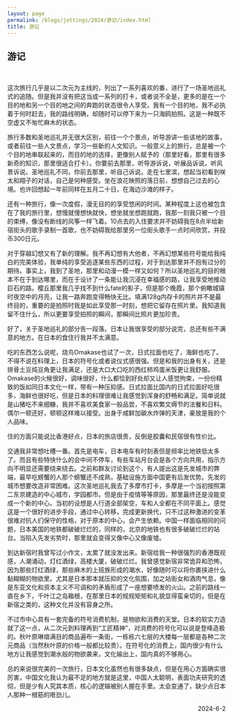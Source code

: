 ```yaml
---
layout: page
permalink: /blogs/jottings/2024/游记/index.html
title: 游记
---
```


## 游记
<br>

这次旅行几乎是以二次元为主线的，列出了一系列喜欢的番，进行了一场圣地巡礼式的追随。但是我并没有把这当成一系列的打卡，或者说不全是，更多的是在一个目的地和另一个目的地之间的奔跑的状态很令人享受。我有一个目的地，我不必执着于何时赶去，我的路线明确，却随时可以停下来为一只海鸥拍照。这是一种既不空虚又不匆忙麻木的状态。

旅行多数和圣地巡礼并无很大区别，前往一个个景点，听导游讲一些该地的故事，或者前往一些人文景点，学习一些新的人文知识。一般意义上的旅行，总是被一个个目的地串联起来的，而目的地的选择，更像别人赋予的（那里好看，那里有很多新奇的知识，那里很适合打卡）。你要前去那里，听导游诉说，听展品诉说，听风景诉说。圣地巡礼不同，你前去那里，听自己诉说。走在七里滨，想起当初看到咲太和翔子的对话，自己是何种感受。坐在浪花映照的落日前，想想自己过去的心境。也许回想起一年前同样在五月二十日，在海边沙滩的样子。

还有一种旅行，像一次度假，漫无目的的享受悠闲的时间。某种程度上这也被包含在了我的旅行里，想慢就慢想快就快，想坐就坐想跑就跑，我那一刻我只被一个目的束缚，像没有断线的风筝一样飞着。10点去的入住要求并不妨碍我在8点半给新宿街头的歌手录制一首歌，也不妨碍我给那里另一位街头歌手一点时间欣赏，并投币300日元。

对于穿越幻想又有了新的理解。我不再幻想有大他者，不再幻想某些符号能给我纯白的完美体验，我单纯的享受追逐某些东西的过程，对于到达那里并不抱有过分的期待。事实上，我到了圣地，那里和动漫一模一样又如何？所以圣地巡礼的目的根本不在于到达哪里，而在于设计了一条能让我沉浸在幸福感的路，让我享受地推动巨石的路。樱丘那里我几乎找不到什么fate的影子，但是那个晚霞，那个俯瞰城镇时夜空中的月亮，让我一路奔跑变得畅快无比。填满128g内存卡的照片并不是最终目的，重要的是拍照时我是如此享受那一时刻，想把它留存在照片里。我知道我留不住什么，所以更要享受拍照的瞬间，那瞬间比照片更加珍贵。

好了，关于圣地巡礼的部分告一段落。日本让我很享受的部分说完，总还有些不满意的地方。在日本的食住行我并不太满意。

吃的东西怎么说呢，烧鸟Omakase也试了一次，日式拉面也吃了，海鲜也吃了。不得不说在料理上，日本的符号化或者说仪式感很强。但是和我的出身有关，还是排骨土豆炖豆角更让我满足，还是大口大口吃的西红柿鸡蛋米饭更让我舒服。Omakase的火候很好，调味很好，什么都恰到好处却又让人感觉拘束，一份份精致的饭如同日本文化一样，带有一种压抑感。日式拉面比国内的日式拉面好吃很多，海鲜也很好吃，但是日本的料理很难让我感觉到浑身的舒畅和满足。简单说就是山猪吃不来细糠，我并不喜欢美食家一般品尝，不喜欢繁文缛节的法餐和日料。偶尔一顿还好，顿顿这样难以接受。出身于咸鲜加碳水炸弹的天津，豪放是我的个人品味。

住的方面只能说比香港好点，日本的旅店很贵，反倒是胶囊和民宿很有性价比。

交通我非常想吐槽一番。首先是电车，日本电车有时刻表但是频率比地铁低太多了。而且有些特快什么的会中间不停车，有些车站月台会是各个方向共用，指示方向不明显还需要绕来绕去。之前和群友讨论到这个，有人提出这是先发城市的弊端，最早吃螃蟹的人那个螃蟹还不成熟，基础设施方面中国更有后发优势。先发的城市想要改造非常困难。这次圣地巡礼我去了多摩市打卡，多摩是一个当初按照第二东京建造的中心城市，学园都市。但是由于疫情等等原因，那里最终还是没能变成一个新的中心。当初的设想是人行道全部架空，车和人全都在不同平面上。感觉这是一个很好的进步手段，通过中心转移，完成更新换代，只不过这种激进的变革很难对抗人们保守的性格，对于原本的中心，会产生依赖。中国一样面临相同的问题，日本美国的地铁都破破烂烂的，同样的，北京的地铁也有很多破破烂烂的站台。当陷入先发劣势时，那里就会变得又像中心又像废墟。

到达新宿时我曾写过小作文，太累了就没发出来。新宿给我一种很强烈的香港既视感，人潮涌动，灯红酒绿，高楼大厦，破破烂烂。我曾感觉新宿非常诡异和恐怖，因为那些灯红酒绿，那些麻木的上班族形成的潮水，好像随时可以将你裹挟进什么黏糊糊的物欲里。尤其是日本那本就压抑的文化氛围，加之站街女和酒肉气息，像是东亚文化和资本主义不可调和的矛盾形成了一座想要喷发的火山。之前的路线一直在乡下，千叶江之岛箱根，在那里日本的规规矩矩和礼貌显得蛮亲切的，但是在新宿之类的，这种文化并没有容身之所。

不过市中心具有一套完备的符号消费机制，是物欲和消费的天堂。日本的软实力造就了这一点，从二次元到料理再到“工匠精神”，对消费的符号化可以说是登峰造极的。秋叶原琳琅满目的商品遍布一条街，一栋栋六七层的大楼每一层都是各种二次元商品（当然秋叶原的价格一般都比较贵）。在符号化的消费上，国内很少有什么地方让我感觉到潮水般的物欲袭来，文化输出上，国内真的不够用心。

总的来说很完美的一次旅行，日本文化虽然也有很多缺点，但是在用心方面确实很厉害，中国文化我认为最不足的地方就是这里，中国人太聪明，表面功夫研究的透彻，但是少有人究其本质，核心的逻辑被别人握在手里。太会变通了，缺少点日本人那种一根筋的哏劲儿。

<p align="right">2024-6-2</p>